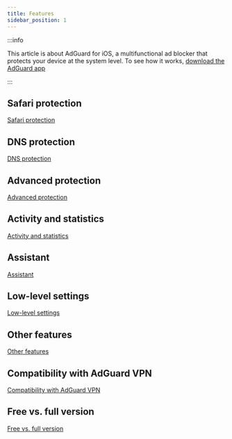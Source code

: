 ```yaml
---
title: Features
sidebar_position: 1
---
```


:::info

This article is about AdGuard for iOS, a multifunctional ad blocker that protects your device at the system level. To see how it works, [download the AdGuard app](https://agrd.io/download-kb-adblock)

:::

## Safari protection

[Safari protection](/adguard-for-ios/features/safari-protection.md)

## DNS protection

[DNS protection](/adguard-for-ios/features/dns-protection/)

## Advanced protection

[Advanced protection](/adguard-for-ios/features/advanced-protection.md)

## Activity and statistics

[Activity and statistics](/adguard-for-ios/features/activity.md)

## Assistant

[Assistant](/adguard-for-ios/features/assistant.md)

## Low-level settings

[Low-level settings](/adguard-for-ios/features/low-level-settings.md)

## Other features

[Other features](/adguard-for-ios/features/other-features.md)

## Compatibility with AdGuard VPN

[Compatibility with AdGuard VPN](/adguard-for-ios/features/compatibility-with-adguard-vpn.md)

## Free vs. full version

[Free vs. full version](/adguard-for-ios/features/free-vs-full.md)
